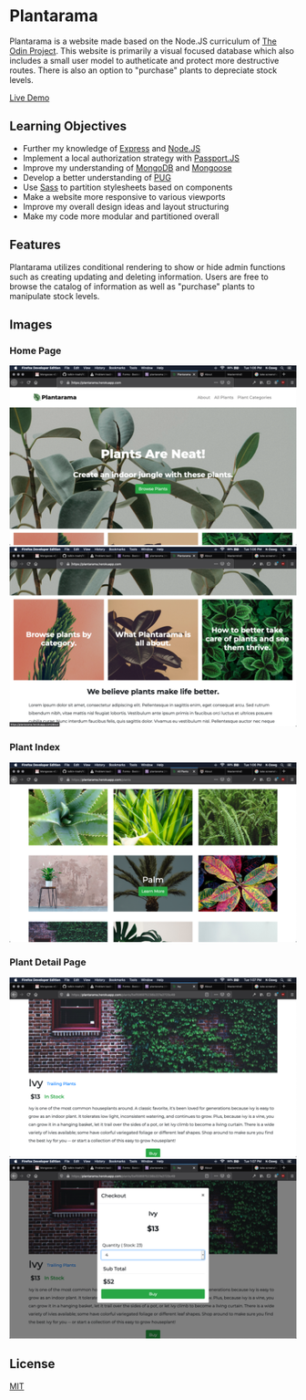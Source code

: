 # Plantarama

Plantarama is a website made based on the Node.JS curriculum of [The Odin Project](https://www.theodinproject.com/home). This website is primarily a visual focused database which also includes a small user model to autheticate and protect more destructive routes. There is also an option to "purchase" plants to depreciate stock levels.

[Live Demo](https://plantarama.herokuapp.com/)

## Learning Objectives

- Further my knowledge of [Express](https://expressjs.com/) and [Node.JS](https://nodejs.org/en/)
- Implement a local authorization strategy with [Passport.JS](http://www.passportjs.org/)
- Improve my understanding of [MongoDB](https://www.mongodb.com/) and [Mongoose](https://mongoosejs.com/)
- Develop a better understanding of [PUG](https://pugjs.org/api/getting-started.html)
- Use [Sass](https://sass-lang.com/) to partition stylesheets based on components
- Make a website more responsive to various viewports
- Improve my overall design ideas and layout structuring
- Make my code more modular and partitioned overall

## Features

Plantarama utilizes conditional rendering to show or hide admin functions such as creating updating and deleting information. Users are free to browse the catalog of information as well as "purchase" plants to manipulate stock levels.

## Images

### Home Page

<img src="./public/images/screenshots/home-screenshot.png">
<img src="./public/images/screenshots/home2-screenshot.png">

### Plant Index

<img src="./public/images/screenshots/plant-index-screenshot.png">

### Plant Detail Page

<img src="./public/images/screenshots/plant-detail-screenshot.png">
<img src="./public/images/screenshots/plant-buy-screenshot.png">

## License

[MIT](https://choosealicense.com/licenses/mit/)
